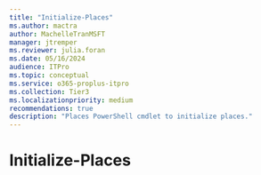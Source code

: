 ```yaml
---
title: "Initialize-Places"
ms.author: mactra
author: MachelleTranMSFT
manager: jtremper
ms.reviewer: julia.foran
ms.date: 05/16/2024
audience: ITPro
ms.topic: conceptual
ms.service: o365-proplus-itpro
ms.collection: Tier3
ms.localizationpriority: medium
recommendations: true
description: "Places PowerShell cmdlet to initialize places."
---
```


# Initialize-Places
